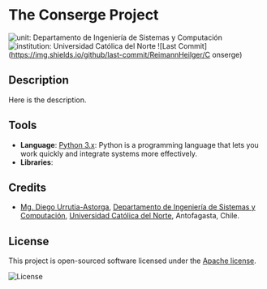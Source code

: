 ﻿# The Conserge Project

![unit: Departamento de Ingeniería de Sistemas y Computación](https://img.shields.io/badge/course-Departamento%20de%20Ingenier%C3%ADa%20de%20Sistemas%20y%20Computaci%C3%B3n-blue?logo=coursera)
![institution: Universidad Católica del Norte](https://img.shields.io/badge/institution-Universidad%20Cat%C3%B3lica%20del%20Norte-blue?logo=google-scholar)
![Last Commit](https://img.shields.io/github/last-commit/ReimannHeilger/C   onserge)

## Description

Here is the description.

## Tools

- **Language**: [Python 3.x](https://www.python.org/): Python is a programming language that lets you work quickly
  and integrate systems more effectively.
- **Libraries**:

## Credits

- [Mg. Diego Urrutia-Astorga](http://godie.cl), [Departamento de Ingeniería de Sistemas y Computación](http://www.disc.ucn.cl), [Universidad Católica del Norte](http://wwww.ucn.cl),
  Antofagasta, Chile.

## License

This project is open-sourced software licensed under the [Apache license](LICENSE).

![License](https://img.shields.io/github/license/ReimannHeiliger/Conserge)